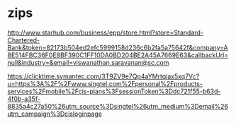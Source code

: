 # zips

http://www.starhub.com/business/epp/store.html?store=Standard-Chartered-Bank&token=82173b504ed2efc5999158d236c6b2fa5a75642f&company=A8E514FBC36F0E8BF390C1FF10DA0BD204BE2A45A7669E63&callbackUrl=null&industry=&email=viswanathan.saravanan@sc.com

https://clicktime.symantec.com/3T9ZV9e7Qp4aYMrtqjax5xq7Vc?u=https%3A%2F%2Fwww.singtel.com%2Fpersonal%2Fproducts-services%2Fmobile%2Fcis-plans%3FsessionToken%3Ddc721f55-b63d-4f0b-a35f-8835a4c27a50%26utm_source%3Dsingtel%26utm_medium%3Demail%26utm_campaign%3Dcisloginpage

